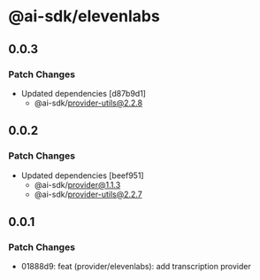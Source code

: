 # @ai-sdk/elevenlabs

## 0.0.3

### Patch Changes

- Updated dependencies [d87b9d1]
  - @ai-sdk/provider-utils@2.2.8

## 0.0.2

### Patch Changes

- Updated dependencies [beef951]
  - @ai-sdk/provider@1.1.3
  - @ai-sdk/provider-utils@2.2.7

## 0.0.1

### Patch Changes

- 01888d9: feat (provider/elevenlabs): add transcription provider
